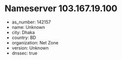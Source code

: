 # Nameserver 103.167.19.100

* as_number: 142157
* name: Unknown
* city: Dhaka
* country: BD
* organization: Net Zone
* version: Unknown
* dnssec: true
